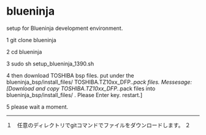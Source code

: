 # blueninja

setup for Blueninja development environment.

1  git clone blueninja

2  cd blueninja

3  sudo sh setup_blueninja_1390.sh

4  then download TOSHIBA bsp files.
 put under the blueninja_bsp/install_files/ TOSHIBA.TZ10xx_DFP.*.pack files.
 Messesage:
  [Download and copy TOSHIBA.TZ10xx_DFP.*.pack files into blueninja_bsp/install_files/
. Please Enter key. restart.]
 
5  please wait a moment.

----------------------------
１　任意のディレクトリでgitコマンドでファイルをダウンロードします。
２　
